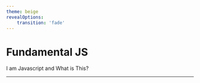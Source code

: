 ```yaml
---
theme: beige
revealOptions:
    transition: 'fade'
---
```


# Fundamental JS

I am Javascript and What is This?

---

## 